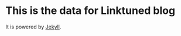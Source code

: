 This is the data for Linktuned blog
===================================

It is powered by [Jekyll](http://github.com/mojombo/jekyll).
